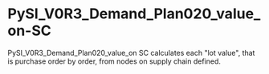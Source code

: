 # PySI_V0R3_Demand_Plan020_value_on-SC
PySI_V0R3_Demand_Plan020_value_on SC calculates each "lot value", that is purchase order by order, from nodes on supply chain defined.
